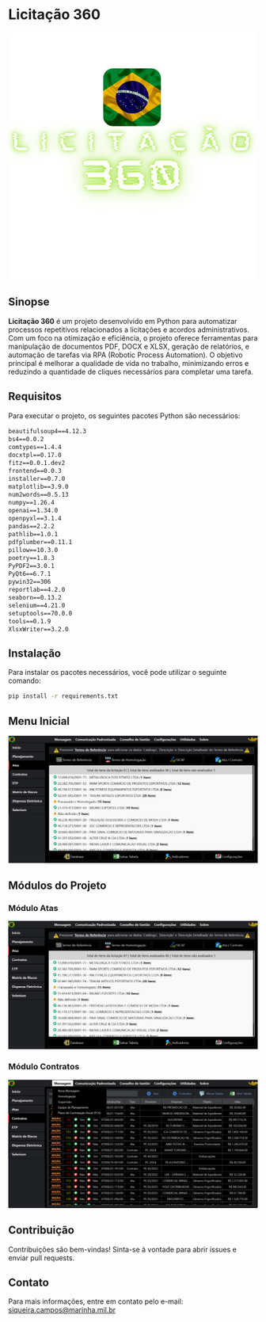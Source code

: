 
# Licitação 360

![Licitação 360 Brasil](https://github.com/Guilhermeksc/licitacao360/blob/master/resources/image/licitacao360_brasil.png)

## Sinopse
**Licitação 360** é um projeto desenvolvido em Python para automatizar processos repetitivos relacionados a licitações e acordos administrativos. Com um foco na otimização e eficiência, o projeto oferece ferramentas para manipulação de documentos PDF, DOCX e XLSX, geração de relatórios, e automação de tarefas via RPA (Robotic Process Automation). O objetivo principal é melhorar a qualidade de vida no trabalho, minimizando erros e reduzindo a quantidade de cliques necessários para completar uma tarefa.

## Requisitos
Para executar o projeto, os seguintes pacotes Python são necessários:

```plaintext
beautifulsoup4==4.12.3
bs4==0.0.2
comtypes==1.4.4
docxtpl==0.17.0
fitz==0.0.1.dev2
frontend==0.0.3
installer==0.7.0
matplotlib==3.9.0
num2words==0.5.13
numpy==1.26.4
openai==1.34.0
openpyxl==3.1.4
pandas==2.2.2
pathlib==1.0.1
pdfplumber==0.11.1
pillow==10.3.0
poetry==1.8.3
PyPDF2==3.0.1
PyQt6==6.7.1
pywin32==306
reportlab==4.2.0
seaborn==0.13.2
selenium==4.21.0
setuptools==70.0.0
tools==0.1.9
XlsxWriter==3.2.0
```

## Instalação
Para instalar os pacotes necessários, você pode utilizar o seguinte comando:

```sh
pip install -r requirements.txt
```

## Menu Inicial
![Menu Inicial](https://github.com/Guilhermeksc/licitacao360/blob/master/resources/image/readme1.png)

## Módulos do Projeto

### Módulo Atas
![Atas](https://github.com/Guilhermeksc/licitacao360/blob/master/resources/image/readme2.png)

### Módulo Contratos
![Contratos](https://github.com/Guilhermeksc/licitacao360/blob/master/resources/image/readme3.png)

## Contribuição
Contribuições são bem-vindas! Sinta-se à vontade para abrir issues e enviar pull requests.

## Contato
Para mais informações, entre em contato pelo e-mail: [siqueira.campos@marinha.mil.br](mailto:siqueira.campos@marinha.mil.br)

